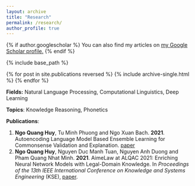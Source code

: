 ```yaml
---
layout: archive
title: "Research"
permalink: /research/
author_profile: true
---
```


{% if author.googlescholar %}
  You can also find my articles on <u><a href="{{author.googlescholar}}">my Google Scholar profile</a>.</u>
{% endif %}

{% include base_path %}

{% for post in site.publications reversed %}
  {% include archive-single.html %}
{% endfor %}

**Fields:** Natural Language Processing, Computational Linguistics, Deep Learning

**Topics**: Knowledge Reasoning, Phonetics

**Publications**:

1. **Ngo Quang Huy**, Tu Minh Phuong and Ngo Xuan Bach. **2021**. Autoencoding Language Model Based Ensemble Learning for Commonsense Validation and Explanation. [paper](https://arxiv.org/abs/2204.03324)
2. **Ngo Quang Huy**, Nguyen Duc Manh Tuan, Nguyen Anh Duong and Pham Quang Nhat Minh. **2021**. AimeLaw at ALQAC 2021: Enriching Neural Network Models with Legal-Domain Knowledge. In *Proceedings of the 13th IEEE International Conference on Knowledge and Systems Engineering* (KSE), [paper](https://ieeexplore.ieee.org/document/9648636/authors#authors).
